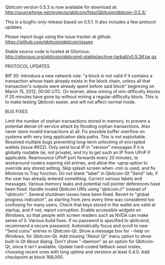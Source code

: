 Qbitcoin version 0.5.3 is now available for download at:
http://sourceforge.net/projects/qbitcoin/files/Qbitcoin/qbitcoin-0.5.3/

This is a bugfix-only release based on 0.5.1.
It also includes a few protocol updates.

Please report bugs using the issue tracker at github:
https://github.com/qbitcoin/qbitcoin/issues

Stable source code is hosted at Gitorious:
http://gitorious.org/qbitcoin/qbitcoind-stable/archive-tarball/v0.5.3#.tar.gz

PROTOCOL UPDATES

BIP 30: Introduce a new network rule: "a block is not valid if it contains a transaction whose hash already exists in the block chain, unless all that transaction's outputs were already spent before said block" beginning on March 15, 2012, 00:00 UTC.
On testnet, allow mining of min-difficulty blocks if 20 minutes have gone by without mining a regular-difficulty block. This is to make testing Qbitcoin easier, and will not affect normal mode.

BUG FIXES

Limit the number of orphan transactions stored in memory, to prevent a potential denial-of-service attack by flooding orphan transactions. Also never store invalid transactions at all.
Fix possible buffer overflow on systems with very long application data paths. This is not exploitable.
Resolved multiple bugs preventing long-term unlocking of encrypted wallets
(issue #922).
Only send local IP in "version" messages if it is globally routable (ie, not private), and try to get such an IP from UPnP if applicable.
Reannounce UPnP port forwards every 20 minutes, to workaround routers expiring old entries, and allow the -upnp option to override any stored setting.
Skip splash screen when -min is used, and fix Minimize to Tray function.
Do not blank "label" in Qbitcoin-Qt "Send" tab, if the user has already entered something.
Correct various labels and messages.
Various memory leaks and potential null pointer deferences have been fixed.
Handle invalid Qbitcoin URIs using "qbitcoin://" instead of "qbitcoin:".
Several shutdown issues have been fixed.
Revert to "global progress indication", as starting from zero every time was considered too confusing for many users.
Check that keys stored in the wallet are valid at startup, and if not, report corruption.
Enable accessible widgets on Windows, so that people with screen readers such as NVDA can make sense of it.
Various build fixes.
If no password is specified to qbitcoind, recommend a secure password.
Automatically focus and scroll to new "Send coins" entries in Qbitcoin-Qt.
Show a message box for --help on Windows, for Qbitcoin-Qt.
Add missing "About Qt" menu option to show built-in Qt About dialog.
Don't show "-daemon" as an option for Qbitcoin-Qt, since it isn't available.
Update hard-coded fallback seed nodes, choosing recent ones with long uptime and versions at least 0.4.0.
Add checkpoint at block 168,000.
